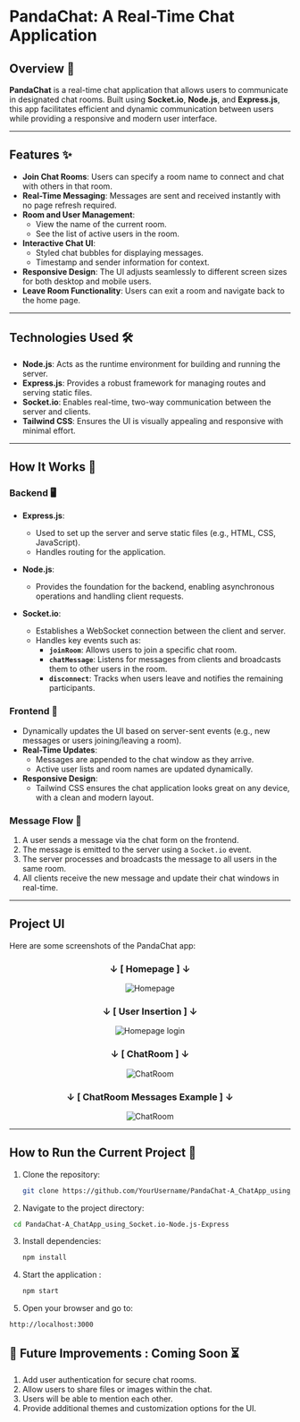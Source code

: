 # PandaChat: A Real-Time Chat Application

## Overview 📖
**PandaChat** is a real-time chat application that allows users to communicate in designated chat rooms. Built using **Socket.io**, **Node.js**, and **Express.js**, this app facilitates efficient and dynamic communication between users while providing a responsive and modern user interface.

---

## Features ✨
- **Join Chat Rooms**: Users can specify a room name to connect and chat with others in that room.
- **Real-Time Messaging**: Messages are sent and received instantly with no page refresh required.
- **Room and User Management**:
  - View the name of the current room.
  - See the list of active users in the room.
- **Interactive Chat UI**:
  - Styled chat bubbles for displaying messages.
  - Timestamp and sender information for context.
- **Responsive Design**: The UI adjusts seamlessly to different screen sizes for both desktop and mobile users.
- **Leave Room Functionality**: Users can exit a room and navigate back to the home page.

---

## Technologies Used 🛠️
- **Node.js**: Acts as the runtime environment for building and running the server.
- **Express.js**: Provides a robust framework for managing routes and serving static files.
- **Socket.io**: Enables real-time, two-way communication between the server and clients.
- **Tailwind CSS**: Ensures the UI is visually appealing and responsive with minimal effort.

---

## How It Works 🔄

### Backend 🖥️
- **Express.js**:
  - Used to set up the server and serve static files (e.g., HTML, CSS, JavaScript).
  - Handles routing for the application.

- **Node.js**:
  - Provides the foundation for the backend, enabling asynchronous operations and handling client requests.
  
- **Socket.io**:
  - Establishes a WebSocket connection between the client and server.
  - Handles key events such as:
    - **`joinRoom`**: Allows users to join a specific chat room.
    - **`chatMessage`**: Listens for messages from clients and broadcasts them to other users in the room.
    - **`disconnect`**: Tracks when users leave and notifies the remaining participants.

### Frontend 🎨
- Dynamically updates the UI based on server-sent events (e.g., new messages or users joining/leaving a room).
- **Real-Time Updates**:
  - Messages are appended to the chat window as they arrive.
  - Active user lists and room names are updated dynamically.
- **Responsive Design**:
  - Tailwind CSS ensures the chat application looks great on any device, with a clean and modern layout.

### Message Flow 📡
1. A user sends a message via the chat form on the frontend.
2. The message is emitted to the server using a `Socket.io` event.
3. The server processes and broadcasts the message to all users in the same room.
4. All clients receive the new message and update their chat windows in real-time.

---
## Project UI

Here are some screenshots of the PandaChat app:

<div align="center">

### ↓ [ Homepage ] ↓
![Homepage](https://github.com/Ahnuf-Karim-Chowdhury/PandaChat-A_ChatApp_using_Socket.io-Node.js-Express/blob/main/project%20ui/Screenshot%20(2604).png?raw=true)

### ↓ [ User Insertion ] ↓
![Homepage login](https://github.com/Ahnuf-Karim-Chowdhury/PandaChat-A_ChatApp_using_Socket.io-Node.js-Express/blob/main/project%20ui/Screenshot%20(2605).png?raw=true)

### ↓ [ ChatRoom ] ↓
![ChatRoom](https://github.com/Ahnuf-Karim-Chowdhury/PandaChat-A_ChatApp_using_Socket.io-Node.js-Express/blob/main/project%20ui/Screenshot%20(2606).png?raw=true)

### ↓ [ ChatRoom Messages Example ] ↓
![ChatRoom](https://github.com/Ahnuf-Karim-Chowdhury/PandaChat-A_ChatApp_using_Socket.io-Node.js-Express/blob/main/project%20ui/Screenshot%20(2608).png?raw=true)


</div>

---

## How to Run the Current Project 🚀
1. Clone the repository:
   ```bash
   git clone https://github.com/YourUsername/PandaChat-A_ChatApp_using_Socket.io-Node.js-Express.git
   ```
2. Navigate to the project directory:
  ```bash
   cd PandaChat-A_ChatApp_using_Socket.io-Node.js-Express
   ```
3. Install dependencies:
   ```bash
   npm install
   ```
4. Start the application :
   ```bash
   npm start
   ```
5. Open your browser and go to:
 ```bash
http://localhost:3000
   ```

## 🚧 Future Improvements : Coming Soon ⏳
1. Add user authentication for secure chat rooms.
2. Allow users to share files or images within the chat.
3. Users will be able to mention each other.
4.  Provide additional themes and customization options for the UI.
